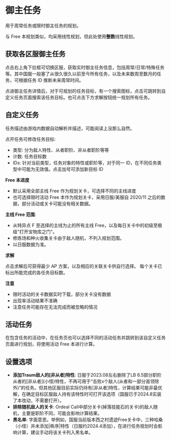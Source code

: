 # 御主任务

用于周常任务或限时御主任务的规划。

与 Free 本规划类似，均采用线性规划，但此处使用**整数**线性规划。

## 获取各区服御主任务

点击右上角下拉框可切换区服，获取实时御主任务信息，包括周常/日常/特殊任务等。其中国服一般塞了从很久很久以前至今所有任务，以及未来数周至数月的任务，可根据任务 ID 推断未来周常时间。

点进御主任务详情后，对于可规划的任务目标，有一个搜索图标，点击可跳转到自定义任务页面搜索该任务目标。也可点击下方求解按钮统一规划所有任务。

## 自定义任务

任务描述由游戏内数据自动解析并描述，可能阅读上没那么自然。

点开任务可修改任务目标:

- 类型: 分为敌人特性、从者职阶、非从者职阶等等
- 计数: 任务目标数
- IDs: 针对当前类型，任务对象的特性或职阶等，对于同一 ID，在不同任务类型中可能为无效值。点击加号可添加新目标 ID

**Free 本进度**

- 默认采用全部主线 Free 作为规划关卡，可选择不同的主线进度
- 也可选择限时活动 Free 本作为规划关卡，采用日服/美服自 2020/11 之后的数据，部分活动或关卡可能没有相关数据。

**主线 Free 范围**:

- 从特异点 F 至选择的主线为止的所有主线 Free，以及每日关卡中的初级至极级"打开宝物库之门"。
- 修炼场和种火收集关卡由于敌人随机，不列入规划范围。
- 以日服数据为准。

**求解**

点击求解后可获得最少 AP 方案，以及相应的关联关卡供自行选择。
每个关卡已标出所能完成的各任务目标数。

**注意**

- 限时活动的关卡数据实时下载，部分关卡没有数据
- 出现率活动结果不准确
- 注意任务可能存在无法完成而被忽略的情况

## 活动任务

在包含任务的活动中，在任务页也可以选择不同的活动任务并跳转到该自定义任务页面进行规划，将使用活动 Free 本进行计算。

## 设置选项

- **添加Traum敌人的[非从者]特性**: 日服于2023.08左右删除了LB 6.5部分职阶从者的\[非从者\](小怪)特性，不再可用于“击败x个敌人(从者和一部分首领除外)”的任务。但其他区服目前实际仍持有\[非从者\]特性，计算结果可能非最优解，在确定目标区服敌人持有该特性时可打开该选项（国服已于2024.8实装了本改动，不需要打开）。
- **排除随机敌人的关卡**: Ordeal Call中部分关卡(掉落技能石的关卡)的敌人随机，主要是职阶不同，可能会影响计算结果。
- **黑名单**: 字面意思。举例如，国服当前版本西之村遗迹Free关卡中，三种哈桑（小怪）并未添加|秩序|特性（日服约2024.4添加），在进行任务规划时会影响计算，建议手动将该关卡列入黑名单。
